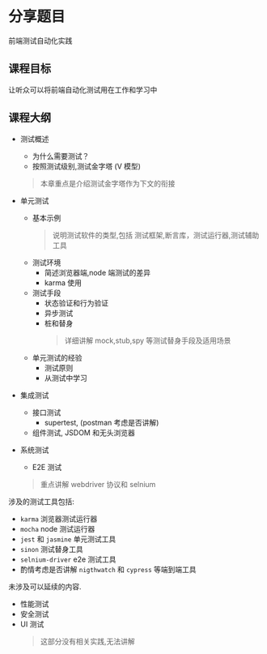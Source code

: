 # 分享题目
前端测试自动化实践

## 课程目标
让听众可以将前端自动化测试用在工作和学习中

## 课程大纲
* 测试概述
  * 为什么需要测试？
  * 按照测试级别,测试金字塔 (V 模型)

  > 本章重点是介绍测试金字塔作为下文的衔接
* 单元测试
  * 基本示例
    > 说明测试软件的类型,包括 测试框架,断言库，测试运行器,测试辅助工具
  * 测试环境
    * 简述浏览器端,node 端测试的差异 
    * karma 使用
  * 测试手段
      * 状态验证和行为验证
      * 异步测试
      * 桩和替身
        > 详细讲解 mock,stub,spy 等测试替身手段及适用场景
  * 单元测试的经验
    * 测试原则
    * 从测试中学习
* 集成测试
  * 接口测试
    * supertest, (postman 考虑是否讲解)
  * 组件测试, JSDOM 和无头浏览器 
* 系统测试
  * E2E 测试 
  > 重点讲解 webdriver 协议和 selnium


涉及的测试工具包括:

* `karma` 浏览器测试运行器
* `mocha` node 测试运行器
* `jest` 和 `jasmine` 单元测试工具
* `sinon` 测试替身工具
* `selnium-driver` e2e 测试工具
* 酌情考虑是否讲解 `nigthwatch` 和 `cypress` 等端到端工具


未涉及可以延续的内容.
* 性能测试
* 安全测试
* UI 测试
  > 这部分没有相关实践,无法讲解
